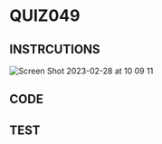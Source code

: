 # QUIZ049

## INSTRCUTIONS
![Screen Shot 2023-02-28 at 10 09 11](https://user-images.githubusercontent.com/111761417/221726210-4dd56dd2-7c77-4152-a960-97452b955afa.png)

## CODE


## TEST
